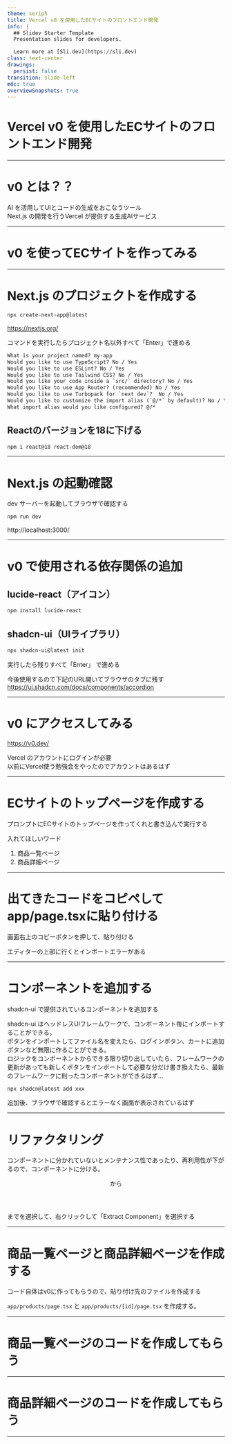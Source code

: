 ```yaml
---
theme: seriph
title: Vercel v0 を使用したECサイトのフロントエンド開発 
info: |
  ## Slidev Starter Template
  Presentation slides for developers.

  Learn more at [Sli.dev](https://sli.dev)
class: text-center
drawings:
  persist: false
transition: slide-left
mdc: true
overviewSnapshots: true
---
```


# Vercel v0 を使用したECサイトのフロントエンド開発

---

# v0 とは？？

AI を活用してUIとコードの生成をおこなうツール  
Next.js の開発を行うVercel が提供する生成AIサービス  

---

# v0 を使ってECサイトを作ってみる

---

# Next.js のプロジェクトを作成する

```bash
npx create-next-app@latest
```

https://nextjs.org/

コマンドを実行したらプロジェクト名以外すべて「Enter」で進める

```txt
What is your project named? my-app
Would you like to use TypeScript? No / Yes
Would you like to use ESLint? No / Yes
Would you like to use Tailwind CSS? No / Yes
Would you like your code inside a `src/` directory? No / Yes
Would you like to use App Router? (recommended) No / Yes
Would you like to use Turbopack for `next dev`?  No / Yes
Would you like to customize the import alias (`@/*` by default)? No / Yes
What import alias would you like configured? @/*
```

## Reactのバージョンを18に下げる

```bash
npm i react@18 react-dom@18
```

---

# Next.js の起動確認

dev サーバーを起動してブラウザで確認する

```bash
npm run dev
```

http://localhost:3000/

---

# v0 で使用される依存関係の追加

## lucide-react（アイコン）

```bash
npm install lucide-react
```


## shadcn-ui（UIライブラリ）

```bash
npx shadcn-ui@latest init
```

実行したら残りすべて「Enter」 で進める  

今後使用するので下記のURL開いてブラウザのタブに残す  
https://ui.shadcn.com/docs/components/accordion

---

# v0 にアクセスしてみる

https://v0.dev/

Vercel のアカウントにログインが必要  
以前にVercel使う勉強会をやったのでアカウントはあるはず  

---

# ECサイトのトップページを作成する

プロンプトにECサイトのトップページを作ってくれと書き込んで実行する

入れてほしいワード
1. 商品一覧ページ
2. 商品詳細ページ

--- 

# 出てきたコードをコピペしてapp/page.tsxに貼り付ける

画面右上のコピーボタンを押して、貼り付ける

エディターの上部に行くとインポートエラーがある

---

# コンポーネントを追加する

shadcn-ui で提供されているコンポーネントを追加する

shadcn-ui はヘッドレスUIフレームワークで、コンポーネント毎にインポートすることができる。  
ボタンをインポートしてファイル名を変えたら、ログインボタン、カートに追加ボタンなど無限に作ることができる。   
ロジックをコンポーネントからできる限り切り出していたら、フレームワークの更新があっても新しくボタンをインポートして必要な分だけ書き換えたら、最新のフレームワークに則ったコンポーネントができるはず...


```bash
npx shadcn@latest add xxx
```

追加後、ブラウザで確認するとエラーなく画面が表示されているはず

---

# リファクタリング
コンポーネントに分かれていないとメンテナンス性であったり、再利用性が下がるので、コンポーネントに分ける。

<header>から</header>までを選択して、右クリックして「Extract Component」を選択する

---

# 商品一覧ページと商品詳細ページを作成する

コード自体はv0に作ってもらうので、貼り付け先のファイルを作成する

`app/products/page.tsx` と `app/products/[id]/page.tsx` を作成する。

---

# 商品一覧ページのコードを作成してもらう

---

# 商品詳細ページのコードを作成してもらう

---

